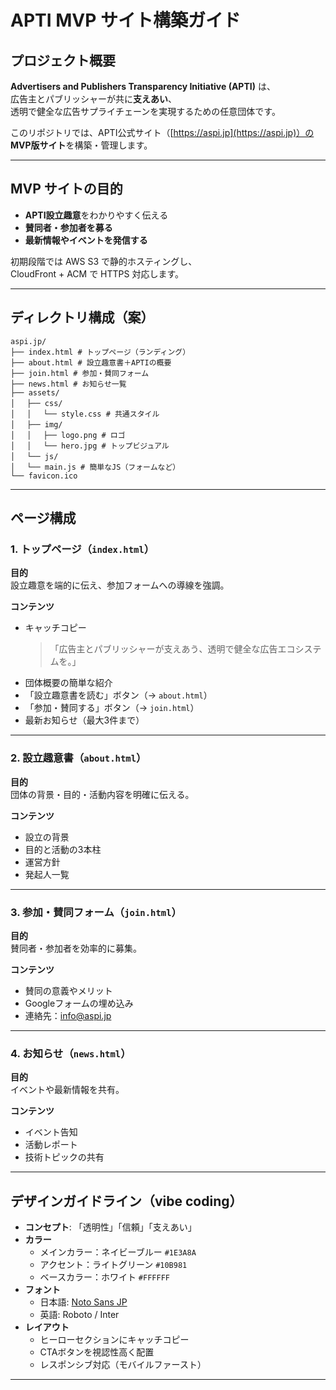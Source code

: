 # APTI MVP サイト構築ガイド

## プロジェクト概要

**Advertisers and Publishers Transparency Initiative (APTI)** は、  
広告主とパブリッシャーが共に**支えあい**、  
透明で健全な広告サプライチェーンを実現するための任意団体です。

このリポジトリでは、APTI公式サイト（[https://aspi.jp](https://aspi.jp)）の  
**MVP版サイト**を構築・管理します。

---

## MVP サイトの目的

- **APTI設立趣意**をわかりやすく伝える
- **賛同者・参加者を募る**
- **最新情報やイベントを発信する**

初期段階では AWS S3 で静的ホスティングし、  
CloudFront + ACM で HTTPS 対応します。

---

## ディレクトリ構成（案）
```
aspi.jp/
├── index.html # トップページ（ランディング）
├── about.html # 設立趣意書＋APTIの概要
├── join.html # 参加・賛同フォーム
├── news.html # お知らせ一覧
├── assets/
│ 　├── css/
│ 　│ 　└── style.css # 共通スタイル
│ 　├── img/
│ 　│ 　├── logo.png # ロゴ
│ 　│ 　└── hero.jpg # トップビジュアル
│ 　└── js/
│ 　└── main.js # 簡単なJS（フォームなど）
└── favicon.ico
```
---

## ページ構成

### **1. トップページ（`index.html`）**

**目的**  
設立趣意を端的に伝え、参加フォームへの導線を強調。

**コンテンツ**
- キャッチコピー  
  > 「広告主とパブリッシャーが支えあう、透明で健全な広告エコシステムを。」
- 団体概要の簡単な紹介
- 「設立趣意書を読む」ボタン（→ `about.html`）
- 「参加・賛同する」ボタン（→ `join.html`）
- 最新お知らせ（最大3件まで）

---

### **2. 設立趣意書（`about.html`）**

**目的**  
団体の背景・目的・活動内容を明確に伝える。

**コンテンツ**
- 設立の背景
- 目的と活動の3本柱
- 運営方針
- 発起人一覧

---

### **3. 参加・賛同フォーム（`join.html`）**

**目的**  
賛同者・参加者を効率的に募集。

**コンテンツ**
- 賛同の意義やメリット
- Googleフォームの埋め込み
- 連絡先：info@aspi.jp

---

### **4. お知らせ（`news.html`）**

**目的**  
イベントや最新情報を共有。

**コンテンツ**
- イベント告知
- 活動レポート
- 技術トピックの共有

---

## デザインガイドライン（vibe coding）

- **コンセプト**: 「透明性」「信頼」「支えあい」
- **カラー**
  - メインカラー：ネイビーブルー `#1E3A8A`
  - アクセント：ライトグリーン `#10B981`
  - ベースカラー：ホワイト `#FFFFFF`
- **フォント**
  - 日本語: [Noto Sans JP](https://fonts.google.com/noto/specimen/Noto+Sans+JP)
  - 英語: Roboto / Inter
- **レイアウト**
  - ヒーローセクションにキャッチコピー
  - CTAボタンを視認性高く配置
  - レスポンシブ対応（モバイルファースト）

---
